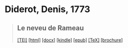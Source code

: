 # Diderot, Denis, 1773

> ## Le neveu de Rameau
>  <a title="Source XML/TEI" class="mime48 tei" href="https://hurlus.github.io/tei/diderot1773_neveu-rameau.xml">[TEI]</a>  <a title="HTML une page" class="mime48 html" href="https://hurlus.github.io/diderot1773_neveu-rameau/diderot1773_neveu-rameau.html">[html]</a>  <a title="Bureautique (LibreOffice, MS.Word)" class="mime48 docx" href="https://hurlus.github.io/diderot1773_neveu-rameau/diderot1773_neveu-rameau.docx">[docx]</a>  <a title="Amazon.kindle" class="mime48 mobi" href="https://hurlus.github.io/diderot1773_neveu-rameau/diderot1773_neveu-rameau.mobi">[kindle]</a>  <a title="EPUB, pour liseuses et téléphones" class="mime48 epub" href="https://hurlus.github.io/diderot1773_neveu-rameau/diderot1773_neveu-rameau.epub">[epub]</a>  <a title="LaTeX" class="mime48 tex" href="https://hurlus.github.io/diderot1773_neveu-rameau/diderot1773_neveu-rameau.tex">[TeX]</a>  <a title="Brochure à agrafer, pdf imposé pour imprimante recto/verso" class="mime48 brochure" href="https://hurlus.github.io/diderot1773_neveu-rameau/diderot1773_neveu-rameau_brochure.pdf">[brochure]</a> 
